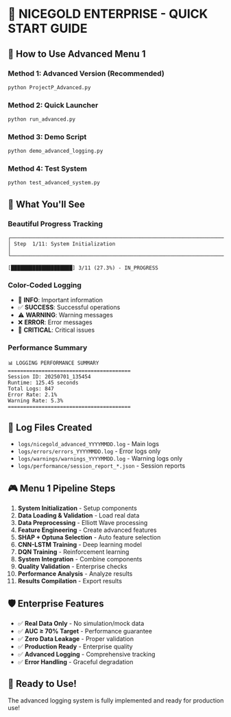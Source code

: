 # 🌊 NICEGOLD ENTERPRISE - QUICK START GUIDE

## 🚀 How to Use Advanced Menu 1

### Method 1: Advanced Version (Recommended)
```bash
python ProjectP_Advanced.py
```

### Method 2: Quick Launcher
```bash
python run_advanced.py
```

### Method 3: Demo Script
```bash
python demo_advanced_logging.py
```

### Method 4: Test System
```bash
python test_advanced_system.py
```

## 🎯 What You'll See

### Beautiful Progress Tracking
```
┌────────────────────────────────────────────────────────────────────────────────┐
│ Step  1/11: System Initialization                                             │
└────────────────────────────────────────────────────────────────────────────────┘

[████████████████████] 3/11 (27.3%) - IN_PROGRESS
```

### Color-Coded Logging
- 🚀 **INFO**: Important information
- ✅ **SUCCESS**: Successful operations  
- ⚠️ **WARNING**: Warning messages
- ❌ **ERROR**: Error messages
- 🚨 **CRITICAL**: Critical issues

### Performance Summary
```
📊 LOGGING PERFORMANCE SUMMARY
========================================
Session ID: 20250701_135454
Runtime: 125.45 seconds
Total Logs: 847
Error Rate: 2.1%
Warning Rate: 5.3%
========================================
```

## 📁 Log Files Created

- `logs/nicegold_advanced_YYYYMMDD.log` - Main logs
- `logs/errors/errors_YYYYMMDD.log` - Error logs only
- `logs/warnings/warnings_YYYYMMDD.log` - Warning logs only
- `logs/performance/session_report_*.json` - Session reports

## 🎮 Menu 1 Pipeline Steps

1. **System Initialization** - Setup components
2. **Data Loading & Validation** - Load real data
3. **Data Preprocessing** - Elliott Wave processing
4. **Feature Engineering** - Create advanced features
5. **SHAP + Optuna Selection** - Auto feature selection
6. **CNN-LSTM Training** - Deep learning model
7. **DQN Training** - Reinforcement learning
8. **System Integration** - Combine components
9. **Quality Validation** - Enterprise checks
10. **Performance Analysis** - Analyze results
11. **Results Compilation** - Export results

## 🛡️ Enterprise Features

- ✅ **Real Data Only** - No simulation/mock data
- ✅ **AUC ≥ 70% Target** - Performance guarantee
- ✅ **Zero Data Leakage** - Proper validation
- ✅ **Production Ready** - Enterprise quality
- ✅ **Advanced Logging** - Comprehensive tracking
- ✅ **Error Handling** - Graceful degradation

## 🎉 Ready to Use!

The advanced logging system is fully implemented and ready for production use!
